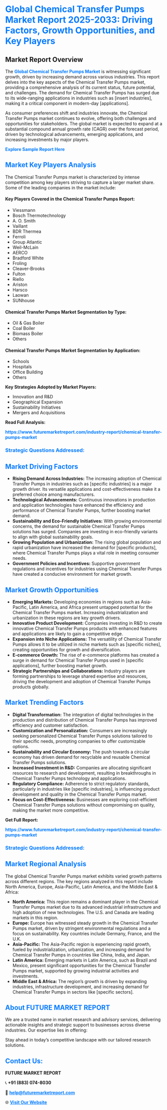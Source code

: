 <h1 style="color: #007BFF;">Global Chemical Transfer Pumps Market Report 2025-2033: Driving Factors, Growth Opportunities, and Key Players</h1>

<section id="overview">
<h2>Market Report Overview</h2>
<p>The <a href="https://www.futuremarketreport.com/industry-report/chemical-transfer-pumps-market" style="color: #007BFF; text-decoration: none;"><strong>Global Chemical Transfer Pumps Market</strong></a> is witnessing significant growth, driven by increasing demand across various industries. This report delves into the key aspects of the Chemical Transfer Pumps market, providing a comprehensive analysis of its current status, future potential, and challenges. The demand for Chemical Transfer Pumps has surged due to its wide-ranging applications in industries such as [insert industries], making it a critical component in modern-day [applications].</p>
<p>As consumer preferences shift and industries innovate, the Chemical Transfer Pumps market continues to evolve, offering both challenges and opportunities for stakeholders. The global market is expected to expand at a substantial compound annual growth rate (CAGR) over the forecast period, driven by technological advancements, emerging applications, and increasing investments by major players.</p>
</section>

<section id="overview">
<p><a href="https://www.futuremarketreport.com/request-sample/reportId=32040" style="color: #007BFF; text-decoration: none;"><strong>Explore Sample Report Here</strong></a></p>
</section>

<section id="key-players">
<h2 style="color: #007BFF;">Market Key Players Analysis</h2>
<p>The Chemical Transfer Pumps market is characterized by intense competition among key players striving to capture a larger market share. Some of the leading companies in the market include:</p>
<h4>Key Players Covered in the Chemical Transfer Pumps Report:</h4>
<ul><li>Viessmann</li><li>Bosch Thermotechnology</li><li>A. O. Smith</li><li>Vaillant</li><li>BDR Thermea</li><li>Ferroli</li><li>Group Atlantic</li><li>Weil-McLain</li><li>AERCO</li><li>Bradford White</li><li>Froling</li><li>Cleaver-Brooks</li><li>Fulton</li><li>Riello</li><li>Ariston</li><li>Harsco</li><li>Laowan</li><li>SUNhouse</li></ul>
<h4>Chemical Transfer Pumps Market Segmentation by Type:</h4>
<ul><li>Oil &amp; Gas Boiler</li><li>Coal Boiler</li><li>Biomass Boiler</li><li>Others</li></ul>

<h4>Chemical Transfer Pumps Market Segmentation by Application:</h4>
<ul><li>Schools</li><li>Hospitals</li><li>Office Building</li><li>Others</li></ul>
<p><strong>Key Strategies Adopted by Market Players:</strong></p>
<ul>
<li>Innovation and R&D</li>
<li>Geographical Expansion</li>
<li>Sustainability Initiatives</li>
<li>Mergers and Acquisitions</li>
</ul>
</section>

<section>
<p><strong>Read Full Analysis: </strong></p><a href="https://www.futuremarketreport.com/industry-report/chemical-transfer-pumps-market" style="color: #007BFF; text-decoration: none;"><strong>https://www.futuremarketreport.com/industry-report/chemical-transfer-pumps-market</strong></a>
<h3 style="color: #007BFF;">Strategic Questions Addressed:</h3>
</section>

<section id="driving-factors">
<h2 style="color: #007BFF;">Market Driving Factors</h2>
<ul>
<li><strong>Rising Demand Across Industries:</strong> The increasing adoption of Chemical Transfer Pumps in industries such as [specific industries] is a major growth driver. Its versatile applications and cost-effectiveness make it a preferred choice among manufacturers.</li>
<li><strong>Technological Advancements:</strong> Continuous innovations in production and application technologies have enhanced the efficiency and performance of Chemical Transfer Pumps, further boosting market demand.</li>
<li><strong>Sustainability and Eco-Friendly Initiatives:</strong> With growing environmental concerns, the demand for sustainable Chemical Transfer Pumps solutions has surged. Companies are investing in eco-friendly variants to align with global sustainability goals.</li>
<li><strong>Growing Population and Urbanization:</strong> The rising global population and rapid urbanization have increased the demand for [specific products], where Chemical Transfer Pumps plays a vital role in meeting consumer needs.</li>
<li><strong>Government Policies and Incentives:</strong> Supportive government regulations and incentives for industries using Chemical Transfer Pumps have created a conducive environment for market growth.</li>
</ul>
</section>

<section id="growth-opportunities">
<h2 style="color: #007BFF;">Market Growth Opportunities</h2>
<ul>
<li><strong>Emerging Markets:</strong> Developing economies in regions such as Asia-Pacific, Latin America, and Africa present untapped potential for the Chemical Transfer Pumps market. Increasing industrialization and urbanization in these regions are key growth drivers.</li>
<li><strong>Innovative Product Development:</strong> Companies investing in R&D to create innovative Chemical Transfer Pumps products with enhanced features and applications are likely to gain a competitive edge.</li>
<li><strong>Expansion into Niche Applications:</strong> The versatility of Chemical Transfer Pumps allows it to be utilized in niche markets such as [specific niches], creating opportunities for growth and diversification.</li>
<li><strong>E-commerce Growth:</strong> The rise of e-commerce platforms has created a surge in demand for Chemical Transfer Pumps used in [specific applications], further boosting market growth.</li>
<li><strong>Strategic Partnerships and Collaborations:</strong> Industry players are forming partnerships to leverage shared expertise and resources, driving the development and adoption of Chemical Transfer Pumps products globally.</li>
</ul>
</section>

<section id="trending-factors">
<h2 style="color: #007BFF;">Market Trending Factors</h2>
<ul>
<li><strong>Digital Transformation:</strong> The integration of digital technologies in the production and distribution of Chemical Transfer Pumps has improved efficiency and customer satisfaction.</li>
<li><strong>Customization and Personalization:</strong> Consumers are increasingly seeking personalized Chemical Transfer Pumps solutions tailored to their specific needs, prompting companies to offer customizable options.</li>
<li><strong>Sustainability and Circular Economy:</strong> The push towards a circular economy has driven demand for recyclable and reusable Chemical Transfer Pumps solutions.</li>
<li><strong>Increased Investment in R&D:</strong> Companies are allocating significant resources to research and development, resulting in breakthroughs in Chemical Transfer Pumps technology and applications.</li>
<li><strong>Regulatory Compliance:</strong> Adherence to strict regulatory standards, particularly in industries like [specific industries], is influencing product development and quality in the Chemical Transfer Pumps market.</li>
<li><strong>Focus on Cost-Effectiveness:</strong> Businesses are exploring cost-efficient Chemical Transfer Pumps solutions without compromising on quality, making the market more competitive.</li>
</ul>
</section>

<section>
<p><strong>Get Full Report: </strong></p><a href="https://www.futuremarketreport.com/industry-report/chemical-transfer-pumps-market" style="color: #007BFF; text-decoration: none;"><strong>https://www.futuremarketreport.com/industry-report/chemical-transfer-pumps-market</strong></a>
<h3 style="color: #007BFF;">Strategic Questions Addressed:</h3>
</section>


<section id="regional-analysis">
<h2 style="color: #007BFF;">Market Regional Analysis</h2>
<p>The global Chemical Transfer Pumps market exhibits varied growth patterns across different regions. The key regions analyzed in this report include North America, Europe, Asia-Pacific, Latin America, and the Middle East & Africa:</p>
<ul>
<li><strong>North America:</strong> This region remains a dominant player in the Chemical Transfer Pumps market due to its advanced industrial infrastructure and high adoption of new technologies. The U.S. and Canada are leading markets in this region.</li>
<li><strong>Europe:</strong> Europe has witnessed steady growth in the Chemical Transfer Pumps market, driven by stringent environmental regulations and a focus on sustainability. Key countries include Germany, France, and the U.K.</li>
<li><strong>Asia-Pacific:</strong> The Asia-Pacific region is experiencing rapid growth, fueled by industrialization, urbanization, and increasing demand for Chemical Transfer Pumps in countries like China, India, and Japan.</li>
<li><strong>Latin America:</strong> Emerging markets in Latin America, such as Brazil and Mexico, present significant opportunities for the Chemical Transfer Pumps market, supported by growing industrial activities and investments.</li>
<li><strong>Middle East & Africa:</strong> The region’s growth is driven by expanding industries, infrastructure development, and increasing demand for Chemical Transfer Pumps in sectors like [specific sectors].</li>
</ul>
</section>

<footer>
<h2 style="color: #007BFF;">About FUTURE MARKET REPORT</h2>
<p>We are a trusted name in market research and advisory services, delivering actionable insights and strategic support to businesses across diverse industries. Our expertise lies in offering:</p>

<p>Stay ahead in today’s competitive landscape with our tailored research solutions.</p>

<h2 style="color: #007BFF;">Contact Us:</h2>
<p><strong>FUTURE MARKET REPORT</strong></p>
<p>📞 <strong>+91 (883) 074-8030</strong></p>
<p>📧 <strong><a href="mailto:help@futuremarketreport.com" style="color: #007BFF;">help@futuremarketreport.com</a></strong></p>
<p>🌐 <strong><a href="https://www.futuremarketreport.com/" style="color: #007BFF;">Visit Our Website</a></strong></p>
</footer>